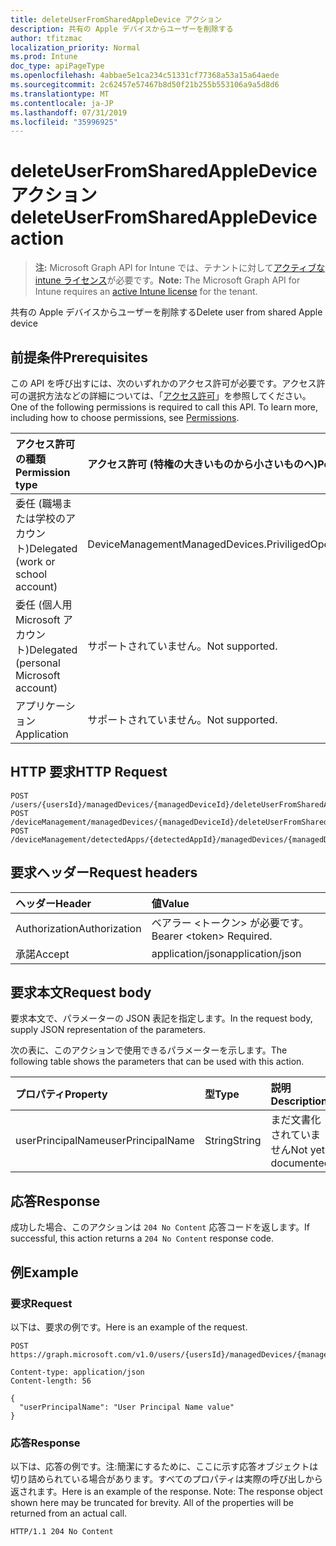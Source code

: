 ```yaml
---
title: deleteUserFromSharedAppleDevice アクション
description: 共有の Apple デバイスからユーザーを削除する
author: tfitzmac
localization_priority: Normal
ms.prod: Intune
doc_type: apiPageType
ms.openlocfilehash: 4abbae5e1ca234c51331cf77368a53a15a64aede
ms.sourcegitcommit: 2c62457e57467b8d50f21b255b553106a9a5d8d6
ms.translationtype: MT
ms.contentlocale: ja-JP
ms.lasthandoff: 07/31/2019
ms.locfileid: "35996925"
---
```

# <a name="deleteuserfromsharedappledevice-action"></a><span data-ttu-id="280a6-103">deleteUserFromSharedAppleDevice アクション</span><span class="sxs-lookup"><span data-stu-id="280a6-103">deleteUserFromSharedAppleDevice action</span></span>

> <span data-ttu-id="280a6-104">**注:** Microsoft Graph API for Intune では、テナントに対して[アクティブな intune ライセンス](https://go.microsoft.com/fwlink/?linkid=839381)が必要です。</span><span class="sxs-lookup"><span data-stu-id="280a6-104">**Note:** The Microsoft Graph API for Intune requires an [active Intune license](https://go.microsoft.com/fwlink/?linkid=839381) for the tenant.</span></span>

<span data-ttu-id="280a6-105">共有の Apple デバイスからユーザーを削除する</span><span class="sxs-lookup"><span data-stu-id="280a6-105">Delete user from shared Apple device</span></span>

## <a name="prerequisites"></a><span data-ttu-id="280a6-106">前提条件</span><span class="sxs-lookup"><span data-stu-id="280a6-106">Prerequisites</span></span>
<span data-ttu-id="280a6-p101">この API を呼び出すには、次のいずれかのアクセス許可が必要です。アクセス許可の選択方法などの詳細については、「[アクセス許可](/graph/permissions-reference)」を参照してください。</span><span class="sxs-lookup"><span data-stu-id="280a6-p101">One of the following permissions is required to call this API. To learn more, including how to choose permissions, see [Permissions](/graph/permissions-reference).</span></span>

|<span data-ttu-id="280a6-109">アクセス許可の種類</span><span class="sxs-lookup"><span data-stu-id="280a6-109">Permission type</span></span>|<span data-ttu-id="280a6-110">アクセス許可 (特権の大きいものから小さいものへ)</span><span class="sxs-lookup"><span data-stu-id="280a6-110">Permissions (from most to least privileged)</span></span>|
|:---|:---|
|<span data-ttu-id="280a6-111">委任 (職場または学校のアカウント)</span><span class="sxs-lookup"><span data-stu-id="280a6-111">Delegated (work or school account)</span></span>|<span data-ttu-id="280a6-112">DeviceManagementManagedDevices.PriviligedOperation.All</span><span class="sxs-lookup"><span data-stu-id="280a6-112">DeviceManagementManagedDevices.PriviligedOperation.All</span></span>|
|<span data-ttu-id="280a6-113">委任 (個人用 Microsoft アカウント)</span><span class="sxs-lookup"><span data-stu-id="280a6-113">Delegated (personal Microsoft account)</span></span>|<span data-ttu-id="280a6-114">サポートされていません。</span><span class="sxs-lookup"><span data-stu-id="280a6-114">Not supported.</span></span>|
|<span data-ttu-id="280a6-115">アプリケーション</span><span class="sxs-lookup"><span data-stu-id="280a6-115">Application</span></span>|<span data-ttu-id="280a6-116">サポートされていません。</span><span class="sxs-lookup"><span data-stu-id="280a6-116">Not supported.</span></span>|

## <a name="http-request"></a><span data-ttu-id="280a6-117">HTTP 要求</span><span class="sxs-lookup"><span data-stu-id="280a6-117">HTTP Request</span></span>
<!-- {
  "blockType": "ignored"
}
-->
``` http
POST /users/{usersId}/managedDevices/{managedDeviceId}/deleteUserFromSharedAppleDevice
POST /deviceManagement/managedDevices/{managedDeviceId}/deleteUserFromSharedAppleDevice
POST /deviceManagement/detectedApps/{detectedAppId}/managedDevices/{managedDeviceId}/deleteUserFromSharedAppleDevice
```

## <a name="request-headers"></a><span data-ttu-id="280a6-118">要求ヘッダー</span><span class="sxs-lookup"><span data-stu-id="280a6-118">Request headers</span></span>
|<span data-ttu-id="280a6-119">ヘッダー</span><span class="sxs-lookup"><span data-stu-id="280a6-119">Header</span></span>|<span data-ttu-id="280a6-120">値</span><span class="sxs-lookup"><span data-stu-id="280a6-120">Value</span></span>|
|:---|:---|
|<span data-ttu-id="280a6-121">Authorization</span><span class="sxs-lookup"><span data-stu-id="280a6-121">Authorization</span></span>|<span data-ttu-id="280a6-122">ベアラー &lt;トークン&gt; が必要です。</span><span class="sxs-lookup"><span data-stu-id="280a6-122">Bearer &lt;token&gt; Required.</span></span>|
|<span data-ttu-id="280a6-123">承諾</span><span class="sxs-lookup"><span data-stu-id="280a6-123">Accept</span></span>|<span data-ttu-id="280a6-124">application/json</span><span class="sxs-lookup"><span data-stu-id="280a6-124">application/json</span></span>|

## <a name="request-body"></a><span data-ttu-id="280a6-125">要求本文</span><span class="sxs-lookup"><span data-stu-id="280a6-125">Request body</span></span>
<span data-ttu-id="280a6-126">要求本文で、パラメーターの JSON 表記を指定します。</span><span class="sxs-lookup"><span data-stu-id="280a6-126">In the request body, supply JSON representation of the parameters.</span></span>

<span data-ttu-id="280a6-127">次の表に、このアクションで使用できるパラメーターを示します。</span><span class="sxs-lookup"><span data-stu-id="280a6-127">The following table shows the parameters that can be used with this action.</span></span>

|<span data-ttu-id="280a6-128">プロパティ</span><span class="sxs-lookup"><span data-stu-id="280a6-128">Property</span></span>|<span data-ttu-id="280a6-129">型</span><span class="sxs-lookup"><span data-stu-id="280a6-129">Type</span></span>|<span data-ttu-id="280a6-130">説明</span><span class="sxs-lookup"><span data-stu-id="280a6-130">Description</span></span>|
|:---|:---|:---|
|<span data-ttu-id="280a6-131">userPrincipalName</span><span class="sxs-lookup"><span data-stu-id="280a6-131">userPrincipalName</span></span>|<span data-ttu-id="280a6-132">String</span><span class="sxs-lookup"><span data-stu-id="280a6-132">String</span></span>|<span data-ttu-id="280a6-133">まだ文書化されていません</span><span class="sxs-lookup"><span data-stu-id="280a6-133">Not yet documented</span></span>|



## <a name="response"></a><span data-ttu-id="280a6-134">応答</span><span class="sxs-lookup"><span data-stu-id="280a6-134">Response</span></span>
<span data-ttu-id="280a6-135">成功した場合、このアクションは `204 No Content` 応答コードを返します。</span><span class="sxs-lookup"><span data-stu-id="280a6-135">If successful, this action returns a `204 No Content` response code.</span></span>

## <a name="example"></a><span data-ttu-id="280a6-136">例</span><span class="sxs-lookup"><span data-stu-id="280a6-136">Example</span></span>

### <a name="request"></a><span data-ttu-id="280a6-137">要求</span><span class="sxs-lookup"><span data-stu-id="280a6-137">Request</span></span>
<span data-ttu-id="280a6-138">以下は、要求の例です。</span><span class="sxs-lookup"><span data-stu-id="280a6-138">Here is an example of the request.</span></span>
``` http
POST https://graph.microsoft.com/v1.0/users/{usersId}/managedDevices/{managedDeviceId}/deleteUserFromSharedAppleDevice

Content-type: application/json
Content-length: 56

{
  "userPrincipalName": "User Principal Name value"
}
```

### <a name="response"></a><span data-ttu-id="280a6-139">応答</span><span class="sxs-lookup"><span data-stu-id="280a6-139">Response</span></span>
<span data-ttu-id="280a6-p102">以下は、応答の例です。注:簡潔にするために、ここに示す応答オブジェクトは切り詰められている場合があります。すべてのプロパティは実際の呼び出しから返されます。</span><span class="sxs-lookup"><span data-stu-id="280a6-p102">Here is an example of the response. Note: The response object shown here may be truncated for brevity. All of the properties will be returned from an actual call.</span></span>
``` http
HTTP/1.1 204 No Content
```



